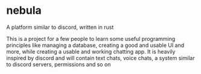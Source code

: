 # nebula
A platform similar to discord, written in rust

This is a project for a few people to learn some useful programming principles like managing a database, creating a good and usable UI and more, while creating a usable and working chatting app. 
It is heavily inspired by discord and will contain text chats, voice chats, a system similar to discord servers, permissions and so on
